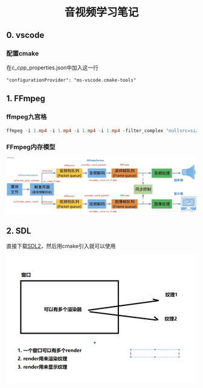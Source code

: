 # <center>音视频学习笔记 </center>

## 0. vscode

### 配置cmake
在c_cpp_properties.json中加入这一行

`"configurationProvider": "ms-vscode.cmake-tools"`

## 1. FFmpeg

### ffmpeg九宫格

```powershell
ffmpeg -i 1.mp4 -i 1.mp4 -i 1.mp4 -i 1.mp4 -filter_complex "nullsrc=size=1280x720[base];[0:v]setpts=PTS-STARTPTS,scale=640x360[lu];[1:v]setpts=PTS-STARTPTS,scale=640x360[ru];[2:v]setpts=PTS-STARTPTS,scale=640x360[ld];[3:v]setpts=PTS-STARTPTS,scale=640x360[rd];[base][lu]overlay=shortest=1[tmp1];[tmp1][ru]overlay=shortest=1:x=640[tmp2];[tmp2][ld]overlay=shortest=1:y=360[tmp3];[tmp3][rd]overlay=shortest=1:x=640:y=360" -y out.mp4
```

### FFmpeg内存模型

![](image/README/16170208_616a95107eb9f94451.webp)

## 2. SDL

直接下载[SDL2](https://github.com/libsdl-org/SDL/releases)，然后用cmake引入就可以使用

![1697698638002](image/README/1697698638002.png)

